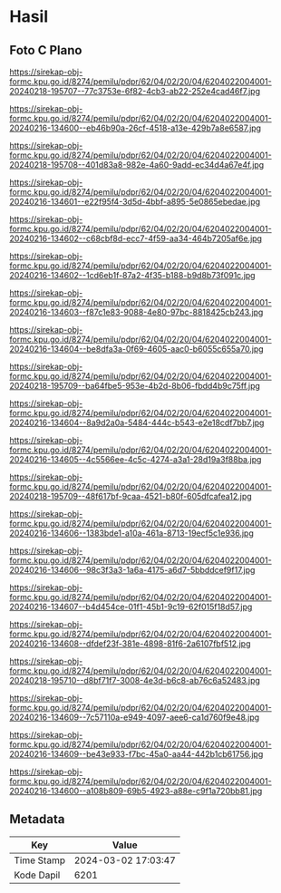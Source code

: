 # Hasil

## Foto C Plano

https://sirekap-obj-formc.kpu.go.id/8274/pemilu/pdpr/62/04/02/20/04/6204022004001-20240218-195707--77c3753e-6f82-4cb3-ab22-252e4cad46f7.jpg

https://sirekap-obj-formc.kpu.go.id/8274/pemilu/pdpr/62/04/02/20/04/6204022004001-20240216-134600--eb46b90a-26cf-4518-a13e-429b7a8e6587.jpg

https://sirekap-obj-formc.kpu.go.id/8274/pemilu/pdpr/62/04/02/20/04/6204022004001-20240218-195708--401d83a8-982e-4a60-9add-ec34d4a67e4f.jpg

https://sirekap-obj-formc.kpu.go.id/8274/pemilu/pdpr/62/04/02/20/04/6204022004001-20240216-134601--e22f95f4-3d5d-4bbf-a895-5e0865ebedae.jpg

https://sirekap-obj-formc.kpu.go.id/8274/pemilu/pdpr/62/04/02/20/04/6204022004001-20240216-134602--c68cbf8d-ecc7-4f59-aa34-464b7205af6e.jpg

https://sirekap-obj-formc.kpu.go.id/8274/pemilu/pdpr/62/04/02/20/04/6204022004001-20240216-134602--1cd6eb1f-87a2-4f35-b188-b9d8b73f091c.jpg

https://sirekap-obj-formc.kpu.go.id/8274/pemilu/pdpr/62/04/02/20/04/6204022004001-20240216-134603--f87c1e83-9088-4e80-97bc-8818425cb243.jpg

https://sirekap-obj-formc.kpu.go.id/8274/pemilu/pdpr/62/04/02/20/04/6204022004001-20240216-134604--be8dfa3a-0f69-4605-aac0-b6055c655a70.jpg

https://sirekap-obj-formc.kpu.go.id/8274/pemilu/pdpr/62/04/02/20/04/6204022004001-20240218-195709--ba64fbe5-953e-4b2d-8b06-fbdd4b9c75ff.jpg

https://sirekap-obj-formc.kpu.go.id/8274/pemilu/pdpr/62/04/02/20/04/6204022004001-20240216-134604--8a9d2a0a-5484-444c-b543-e2e18cdf7bb7.jpg

https://sirekap-obj-formc.kpu.go.id/8274/pemilu/pdpr/62/04/02/20/04/6204022004001-20240216-134605--4c5566ee-4c5c-4274-a3a1-28d19a3f88ba.jpg

https://sirekap-obj-formc.kpu.go.id/8274/pemilu/pdpr/62/04/02/20/04/6204022004001-20240218-195709--48f617bf-9caa-4521-b80f-605dfcafea12.jpg

https://sirekap-obj-formc.kpu.go.id/8274/pemilu/pdpr/62/04/02/20/04/6204022004001-20240216-134606--1383bde1-a10a-461a-8713-19ecf5c1e936.jpg

https://sirekap-obj-formc.kpu.go.id/8274/pemilu/pdpr/62/04/02/20/04/6204022004001-20240216-134606--98c3f3a3-1a6a-4175-a6d7-5bbddcef9f17.jpg

https://sirekap-obj-formc.kpu.go.id/8274/pemilu/pdpr/62/04/02/20/04/6204022004001-20240216-134607--b4d454ce-01f1-45b1-9c19-62f015f18d57.jpg

https://sirekap-obj-formc.kpu.go.id/8274/pemilu/pdpr/62/04/02/20/04/6204022004001-20240216-134608--dfdef23f-381e-4898-81f6-2a6107fbf512.jpg

https://sirekap-obj-formc.kpu.go.id/8274/pemilu/pdpr/62/04/02/20/04/6204022004001-20240218-195710--d8bf71f7-3008-4e3d-b6c8-ab76c6a52483.jpg

https://sirekap-obj-formc.kpu.go.id/8274/pemilu/pdpr/62/04/02/20/04/6204022004001-20240216-134609--7c57110a-e949-4097-aee6-ca1d760f9e48.jpg

https://sirekap-obj-formc.kpu.go.id/8274/pemilu/pdpr/62/04/02/20/04/6204022004001-20240216-134609--be43e933-f7bc-45a0-aa44-442b1cb61756.jpg

https://sirekap-obj-formc.kpu.go.id/8274/pemilu/pdpr/62/04/02/20/04/6204022004001-20240216-134600--a108b809-69b5-4923-a88e-c9f1a720bb81.jpg


## Metadata

| Key        | Value               |
| ---------- | ------------------- |
| Time Stamp | 2024-03-02 17:03:47 |
| Kode Dapil | 6201                |



